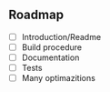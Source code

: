 ## Roadmap

- [ ] Introduction/Readme
- [ ] Build procedure
- [ ] Documentation
- [ ] Tests
- [ ] Many optimazitions
